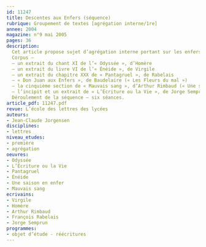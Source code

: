 ```yaml
---
id: 11247
title: Descentes aux Enfers (séquence)
rubrique: Groupement de textes [agrégation interne/1re]
annee: 2004
magazine: n°9 mai 2005
pages: 36
description: 
  Cet article propose sujet d’agrégation interne portant sur les enfers en classe de première – « Dans la perspective de l’étude des formes de réécritures en classe de première L, vous entreprendrez l’étude de ce corpus. Vous définirez votre projet d’ensemble ainsi que ses modalités d’exécution. »
  Corpus – 
  – un extrait du chant XI de l’« Odyssée », d’Homère
  – un extrait du livre VI de l’« Énéide », de Virgile
  – un extrait du chapitre XXX de « Pantagruel », de Rabelais
  – « Don Juan aux Enfers », de Baudelaire (« Les Fleurs du mal »)
  – la cinquième section de « Mauvais sang », d’Arthur Rimbaud (« Une saison en enfer »)
  – l’incipit et un extrait de « L’Écriture ou la Vie », de Jorge Semprun
  Déroulement de la séquence – six séances.
article_pdf: 11247.pdf
revue: L’école des lettres des lycées
auteurs:
- Jean-Claude Jorgensen
disciplines:
- lettres
niveau_etudes:
- première
- agrégation
oeuvres:
- Odyssée
- L’Écriture ou la Vie
- Pantagruel
- Énéide
- Une saison en enfer
- Mauvais sang
ecrivains:
- Virgile
- Homère
- Arthur Rimbaud
- François Rabelais
- Jorge Semprun
programmes:
- objet d’étude - réécritures
---
```

